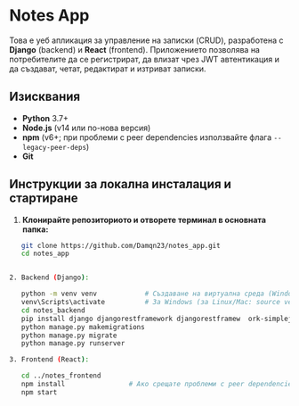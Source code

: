 # Notes App

Това е уеб апликация за управление на записки (CRUD), разработена с **Django** (backend) и **React** (frontend). Приложението позволява на потребителите да се регистрират, да влизат чрез JWT автентикация и да създават, четат, редактират и изтриват записки.

## Изисквания

- **Python** 3.7+
- **Node.js** (v14 или по-нова версия)
- **npm** (v6+; при проблеми с peer dependencies използвайте флага `--legacy-peer-deps`)
- **Git**

## Инструкции за локална инсталация и стартиране

1. **Клонирайте репозиториото и отворете терминал в основната папка:**
```bash
   git clone https://github.com/Damqn23/notes_app.git
   cd notes_app


2. Backend (Django):

   python -m venv venv            # Създаване на виртуална среда (Windows: python -m venv venv, за Linux/Mac: python3 -m venv venv)
   venv\Scripts\activate          # За Windows (за Linux/Mac: source venv/bin/activate)
   cd notes_backend
   pip install django djangorestframework djangorestframew  ork-simplejwt django-cors-headers
   python manage.py makemigrations
   python manage.py migrate
   python manage.py runserver

3. Frontend (React):

   cd ../notes_frontend
   npm install                # Ако срещате проблеми с peer dependencies, използвайте: npm install --legacy-peer-deps
   npm start
